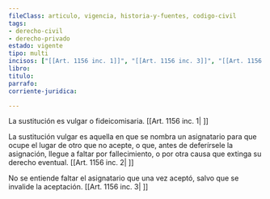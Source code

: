 ```yaml
---
fileClass: articulo, vigencia, historia-y-fuentes, codigo-civil
tags:
- derecho-civil
- derecho-privado
estado: vigente
tipo: multi
incisos: ["[[Art. 1156 inc. 1]]", "[[Art. 1156 inc. 3]]", "[[Art. 1156 inc. 2]]"]
libro:
titulo:
parrafo:
corriente-juridica:

---
```

La sustitución es vulgar o fideicomisaria. [[Art. 1156 inc. 1| ]]

La sustitución vulgar es aquella en que se nombra un asignatario para que ocupe el lugar de otro que no acepte, o que, antes de deferírsele la asignación, llegue a faltar por fallecimiento, o por otra causa que extinga su derecho eventual. [[Art. 1156 inc. 2| ]]

No se entiende faltar el asignatario que una vez aceptó, salvo que se invalide la aceptación. [[Art. 1156 inc. 3| ]]